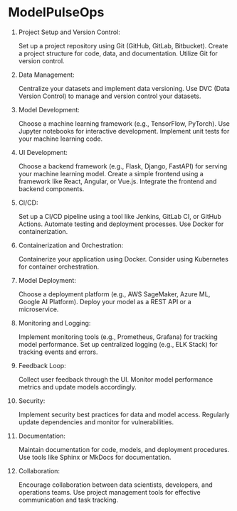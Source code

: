 # ModelPulseOps


1. Project Setup and Version Control:

    Set up a project repository using Git (GitHub, GitLab, Bitbucket).
    Create a project structure for code, data, and documentation.
    Utilize Git for version control.

2. Data Management:

    Centralize your datasets and implement data versioning.
    Use DVC (Data Version Control) to manage and version control your datasets.

3. Model Development:

    Choose a machine learning framework (e.g., TensorFlow, PyTorch).
    Use Jupyter notebooks for interactive development.
    Implement unit tests for your machine learning code.

4. UI Development:

    Choose a backend framework (e.g., Flask, Django, FastAPI) for serving your machine learning model.
    Create a simple frontend using a framework like React, Angular, or Vue.js.
    Integrate the frontend and backend components.

5. CI/CD:

    Set up a CI/CD pipeline using a tool like Jenkins, GitLab CI, or GitHub Actions.
    Automate testing and deployment processes.
    Use Docker for containerization.

6. Containerization and Orchestration:

    Containerize your application using Docker.
    Consider using Kubernetes for container orchestration.

7. Model Deployment:

    Choose a deployment platform (e.g., AWS SageMaker, Azure ML, Google AI Platform).
    Deploy your model as a REST API or a microservice.

8. Monitoring and Logging:

    Implement monitoring tools (e.g., Prometheus, Grafana) for tracking model performance.
    Set up centralized logging (e.g., ELK Stack) for tracking events and errors.

9. Feedback Loop:

    Collect user feedback through the UI.
    Monitor model performance metrics and update models accordingly.

10. Security:

    Implement security best practices for data and model access.
    Regularly update dependencies and monitor for vulnerabilities.

11. Documentation:

    Maintain documentation for code, models, and deployment procedures.
    Use tools like Sphinx or MkDocs for documentation.

12. Collaboration:

    Encourage collaboration between data scientists, developers, and operations teams.
    Use project management tools for effective communication and task tracking.